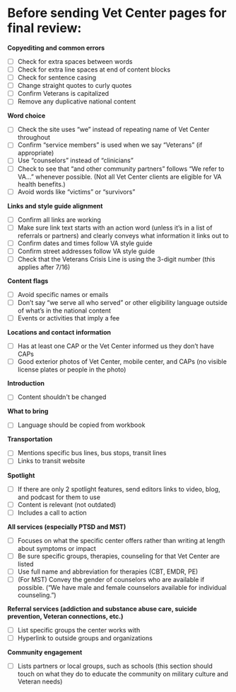 # Before sending Vet Center pages for final review: 

**Copyediting and common errors**

- [ ] Check for extra spaces between words
- [ ] Check for extra line spaces at end of content blocks
- [ ] Check for sentence casing
- [ ] Change straight quotes to curly quotes
- [ ] Confirm Veterans is capitalized
- [ ] Remove any duplicative national content

**Word choice** 

- [ ] Check the site uses “we” instead of repeating name of Vet Center throughout
- [ ] Confirm “service members” is used when we say “Veterans” (if appropriate)
- [ ] Use “counselors” instead of “clinicians”
- [ ] Check to see that “and other community partners” follows “We refer to VA…” whenever possible. (Not all Vet Center clients are eligible for VA health benefits.)
- [ ] Avoid words like “victims” or “survivors”

**Links and style guide alignment**

- [ ] Confirm all links are working
- [ ] Make sure link text starts with an action word (unless it’s in a list of referrals or partners) and clearly conveys what information it links out to 
- [ ] Confirm dates and times follow VA style guide
- [ ] Confirm street addresses follow VA style guide
- [ ] Check that the Veterans Crisis Line is using the 3-digit number (this applies after 7/16)

**Content flags**
- [ ] Avoid specific names or emails 
- [ ] Don’t say “we serve all who served” or other eligibility language outside of what’s in the national content
- [ ] Events or activities that imply a fee

**Locations and contact information**
- [ ] Has at least one CAP or the Vet Center informed us they don’t have CAPs
- [ ] Good exterior photos of Vet Center, mobile center, and CAPs (no visible license plates or people in the photo)

**Introduction**
- [ ] Content shouldn't be changed

**What to bring**
- [ ] Language should be copied from workbook

**Transportation**
- [ ] Mentions specific bus lines, bus stops, transit lines 
- [ ] Links to transit website

**Spotlight**
- [ ] If there are only 2 spotlight features, send editors links to video, blog, and podcast for them to use
- [ ] Content is relevant (not outdated)
- [ ] Includes a call to action 

**All services (especially PTSD and MST)**
- [ ] Focuses on what the specific center offers rather than writing at length about symptoms or impact
- [ ] Be sure specific groups, therapies, counseling for that Vet Center are listed
- [ ] Use full name and abbreviation for therapies (CBT, EMDR, PE)
- [ ] (For MST) Convey the gender of counselors who are available if possible. (“We have male and female counselors available for individual counseling.”)

**Referral services (addiction and substance abuse care, suicide prevention, Veteran connections, etc.)**
- [ ] List specific groups the center works with
- [ ] Hyperlink to outside groups and organizations

**Community engagement**
- [ ] Lists partners or local groups, such as schools (this section should touch on what they do to educate the community on military culture and Veteran needs) 
